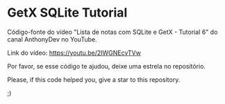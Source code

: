 # GetX SQLite Tutorial

Código-fonte do vídeo "Lista de notas com SQLite e GetX - Tutorial 6" do canal AnthonyDev no YouTube.

Link do vídeo: https://youtu.be/2IWGNEcvTVw

Por favor, se esse código te ajudou, deixe uma estrela no repositório.

Please, if this code helped you, give a star to this repository. 

;)
